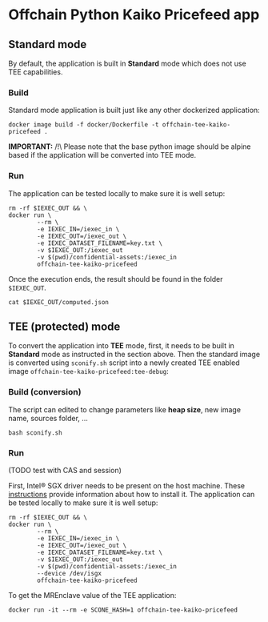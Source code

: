 # Offchain Python Kaiko Pricefeed app

## Standard mode
By default, the application is built in **Standard** mode which
does not use TEE capabilities.

### Build
Standard mode application is built just like any other dockerized
application:
```
docker image build -f docker/Dockerfile -t offchain-tee-kaiko-pricefeed .
```
**IMPORTANT:** /!\ Please note that the base python image should be
alpine based if the application will be converted into TEE mode.

### Run
The application can be tested locally to make sure it is well setup:
```
rm -rf $IEXEC_OUT && \
docker run \
        --rm \
        -e IEXEC_IN=/iexec_in \
        -e IEXEC_OUT=/iexec_out \
        -e IEXEC_DATASET_FILENAME=key.txt \
        -v $IEXEC_OUT:/iexec_out 
        -v $(pwd)/confidential-assets:/iexec_in
        offchain-tee-kaiko-pricefeed
```
Once the execution ends, the result should be found in the folder
`$IEXEC_OUT`.
```
cat $IEXEC_OUT/computed.json
```

## TEE (protected) mode
To convert the application into **TEE** mode, first, it needs to be
built in **Standard** mode as instructed in the section above.
Then the standard image is converted using `sconify.sh` script into
a newly created TEE enabled image `offchain-tee-kaiko-pricefeed:tee-debug`:

### Build (conversion)
The script can edited to change parameters like **heap size**, new
image name, sources folder, ...

```
bash sconify.sh
```

### Run
(TODO test with CAS and session)

First, Intel® SGX driver needs to be present on the host machine.
These [instructions](https://github.com/intel/linux-sgx-driver) provide
information about how to install it.
The application can be tested locally to make sure it is well setup:
```
rm -rf $IEXEC_OUT && \
docker run \
        --rm \
        -e IEXEC_IN=/iexec_in \
        -e IEXEC_OUT=/iexec_out \
        -e IEXEC_DATASET_FILENAME=key.txt \
        -v $IEXEC_OUT:/iexec_out 
        -v $(pwd)/confidential-assets:/iexec_in
        --device /dev/isgx
        offchain-tee-kaiko-pricefeed
```
To get the MREnclave value of the TEE application:
```
docker run -it --rm -e SCONE_HASH=1 offchain-tee-kaiko-pricefeed
```
